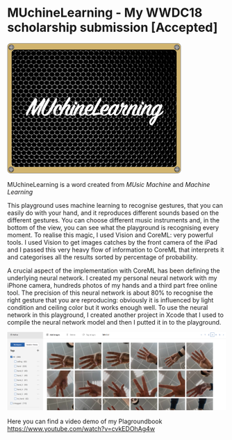 # MUchineLearning - My WWDC18 scholarship submission [Accepted]

![alt icon](https://github.com/vinzaceto/WWDCPlayground/blob/master/icon.png)


MUchineLearning is a word created from _MUsic Machine_ and _Machine Learning_
	
This playground uses machine learning to recognise gestures, that you can easily do with your hand, and it reproduces different sounds based on the different gestures. You can choose different music instruments and, in the bottom of the view, you can see what the playground is recognising every moment.
To realise this magic, I used Vision and CoreML: very powerful tools. I used Vision to get images catches by the front camera of the iPad and I passed this very heavy flow of information to CoreML that interprets it and categorises all the results sorted by percentage of probability. 

A crucial aspect of the implementation with CoreML has been defining the underlying neural network. I created my personal neural network with my iPhone camera, hundreds photos of my hands and a third part free online tool. The precision of this neural network is about 80% to recognise the right gesture that you are reproducing: obviously it is influenced by light condition and ceiling color but it works enough well.
To use the neural network in this playground, I created another project in Xcode that I used to compile the neural network model and then I putted it in to the playground.

![alt online tool](https://github.com/vinzaceto/WWDCPlayground/blob/master/Screen%20Shot%202018-03-31%20at%2009.40.21.png)



Here you can find a video demo of my Plagroundbook
https://www.youtube.com/watch?v=cvkEDOhAg4w
